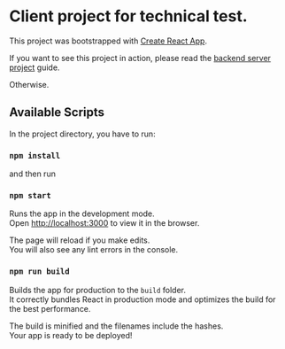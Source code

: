 # Client project for technical test.

This project was bootstrapped with [Create React App](https://github.com/facebook/create-react-app).

If you want to see this project in action, please read the [backend server project](https://github.com/Penayo/fullt-repo-admin) guide.

Otherwise.
## Available Scripts

In the project directory, you have to run:
### `npm install`

and then run
### `npm start`

Runs the app in the development mode.\
Open [http://localhost:3000](http://localhost:3000) to view it in the browser.

The page will reload if you make edits.\
You will also see any lint errors in the console.

### `npm run build`

Builds the app for production to the `build` folder.\
It correctly bundles React in production mode and optimizes the build for the best performance.

The build is minified and the filenames include the hashes.\
Your app is ready to be deployed!
